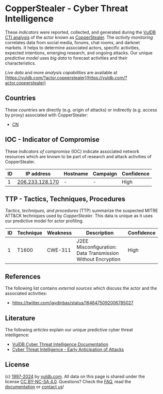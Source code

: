 # CopperStealer - Cyber Threat Intelligence

These _indicators_ were reported, collected, and generated during the [VulDB CTI analysis](https://vuldb.com/?kb.cti) of the actor known as [CopperStealer](https://vuldb.com/?actor.copperstealer). The _activity monitoring_ correlates data from social media, forums, chat rooms, and darknet markets. It helps to determine associated actors, specific activities, expected intentions, emerging research, and ongoing attacks. Our unique _predictive model_ uses _big data_ to forecast activities and their characteristics.

_Live data_ and more _analysis capabilities_ are available at [https://vuldb.com/?actor.copperstealer](https://vuldb.com/?actor.copperstealer)

## Countries

These _countries_ are directly (e.g. origin of attacks) or indirectly (e.g. access by proxy) associated with CopperStealer:

* [CN](https://vuldb.com/?country.cn)

## IOC - Indicator of Compromise

These _indicators of compromise_ (IOC) indicate associated network resources which are known to be part of research and attack activities of CopperStealer.

ID | IP address | Hostname | Campaign | Confidence
-- | ---------- | -------- | -------- | ----------
1 | [206.233.128.170](https://vuldb.com/?ip.206.233.128.170) | - | - | High

## TTP - Tactics, Techniques, Procedures

_Tactics, techniques, and procedures_ (TTP) summarize the suspected MITRE ATT&CK techniques used by _CopperStealer_. This data is unique as it uses our predictive model for actor profiling.

ID | Technique | Weakness | Description | Confidence
-- | --------- | -------- | ----------- | ----------
1 | T1600 | CWE-311 | J2EE Misconfiguration: Data Transmission Without Encryption | High

## References

The following list contains _external sources_ which discuss the actor and the associated activities:

* https://twitter.com/jaydinbas/status/1646475092006785027

## Literature

The following _articles_ explain our unique predictive cyber threat intelligence:

* [VulDB Cyber Threat Intelligence Documentation](https://vuldb.com/?kb.cti)
* [Cyber Threat Intelligence - Early Anticipation of Attacks](https://www.scip.ch/en/?labs.20201022)

## License

(c) [1997-2024](https://vuldb.com/?kb.changelog) by [vuldb.com](https://vuldb.com/?kb.about). All data on this page is shared under the license [CC BY-NC-SA 4.0](https://creativecommons.org/licenses/by-nc-sa/4.0/). Questions? Check the [FAQ](https://vuldb.com/?kb.faq), read the [documentation](https://vuldb.com/?kb) or [contact us](https://vuldb.com/?contact)!
